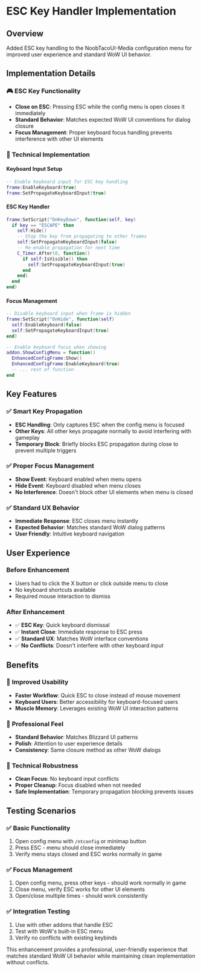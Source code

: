 # ESC Key Handler Implementation

## Overview
Added ESC key handling to the NoobTacoUI-Media configuration menu for improved user experience and standard WoW UI behavior.

## Implementation Details

### 🎮 **ESC Key Functionality**
- **Close on ESC**: Pressing ESC while the config menu is open closes it immediately
- **Standard Behavior**: Matches expected WoW UI conventions for dialog closure
- **Focus Management**: Proper keyboard focus handling prevents interference with other UI elements

### 🔧 **Technical Implementation**

#### **Keyboard Input Setup**
```lua
-- Enable keyboard input for ESC key handling
frame:EnableKeyboard(true)
frame:SetPropagateKeyboardInput(true)
```

#### **ESC Key Handler**
```lua
frame:SetScript("OnKeyDown", function(self, key)
  if key == "ESCAPE" then
    self:Hide()
    -- Stop the key from propagating to other frames
    self:SetPropagateKeyboardInput(false)
    -- Re-enable propagation for next time
    C_Timer.After(0, function()
      if self:IsVisible() then
        self:SetPropagateKeyboardInput(true)
      end
    end)
  end
end)
```

#### **Focus Management**
```lua
-- Disable keyboard input when frame is hidden
frame:SetScript("OnHide", function(self)
  self:EnableKeyboard(false)
  self:SetPropagateKeyboardInput(true)
end)

-- Enable keyboard focus when showing
addon.ShowConfigMenu = function()
  EnhancedConfigFrame:Show()
  EnhancedConfigFrame:EnableKeyboard(true)
  -- ... rest of function
end
```

## Key Features

### ✅ **Smart Key Propagation**
- **ESC Handling**: Only captures ESC when the config menu is focused
- **Other Keys**: All other keys propagate normally to avoid interfering with gameplay
- **Temporary Block**: Briefly blocks ESC propagation during close to prevent multiple triggers

### ✅ **Proper Focus Management**  
- **Show Event**: Keyboard enabled when menu opens
- **Hide Event**: Keyboard disabled when menu closes
- **No Interference**: Doesn't block other UI elements when menu is closed

### ✅ **Standard UX Behavior**
- **Immediate Response**: ESC closes menu instantly
- **Expected Behavior**: Matches standard WoW dialog patterns
- **User Friendly**: Intuitive keyboard navigation

## User Experience

### **Before Enhancement**
- Users had to click the X button or click outside menu to close
- No keyboard shortcuts available
- Required mouse interaction to dismiss

### **After Enhancement**
- ✅ **ESC Key**: Quick keyboard dismissal
- ✅ **Instant Close**: Immediate response to ESC press
- ✅ **Standard UX**: Matches WoW interface conventions
- ✅ **No Conflicts**: Doesn't interfere with other keyboard input

## Benefits

### 🎯 **Improved Usability**
- **Faster Workflow**: Quick ESC to close instead of mouse movement
- **Keyboard Users**: Better accessibility for keyboard-focused users
- **Muscle Memory**: Leverages existing WoW UI interaction patterns

### 🎯 **Professional Feel**
- **Standard Behavior**: Matches Blizzard UI patterns
- **Polish**: Attention to user experience details
- **Consistency**: Same closure method as other WoW dialogs

### 🎯 **Technical Robustness**
- **Clean Focus**: No keyboard input conflicts
- **Proper Cleanup**: Focus disabled when not needed
- **Safe Implementation**: Temporary propagation blocking prevents issues

## Testing Scenarios

### ✅ **Basic Functionality**
1. Open config menu with `/ntconfig` or minimap button
2. Press ESC - menu should close immediately
3. Verify menu stays closed and ESC works normally in game

### ✅ **Focus Management**
1. Open config menu, press other keys - should work normally in game
2. Close menu, verify ESC works for other UI elements
3. Open/close multiple times - should work consistently

### ✅ **Integration Testing**
1. Use with other addons that handle ESC
2. Test with WoW's built-in ESC menu
3. Verify no conflicts with existing keybinds

This enhancement provides a professional, user-friendly experience that matches standard WoW UI behavior while maintaining clean implementation without conflicts.
